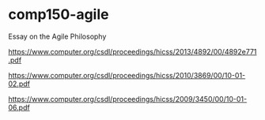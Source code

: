 # comp150-agile
Essay on the Agile Philosophy

https://www.computer.org/csdl/proceedings/hicss/2013/4892/00/4892e771.pdf

https://www.computer.org/csdl/proceedings/hicss/2010/3869/00/10-01-02.pdf

https://www.computer.org/csdl/proceedings/hicss/2009/3450/00/10-01-06.pdf
